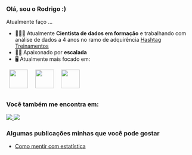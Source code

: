 ### Olá, sou o Rodrigo :)
Atualmente faço ...        

- 👨🏻‍💻 Atualmente **Cientista de dados em formação** e trabalhando com análise de dados a 4 anos no ramo de adquirência <a href="[Prisma Promotora](https://prismapromotora.com.br/)"> Hashtag Treinamentos </a>
- 🧗🏼 Apaixonado por **escalada**
- 🖥️ Atualmente mais focado em:

<div display="inline">
  &nbsp;&nbsp;<img src="https://cdn.jsdelivr.net/gh/devicons/devicon/icons/python/python-original.svg" width="50" />&nbsp;&nbsp;
  &nbsp;&nbsp;<img src="https://cdn.jsdelivr.net/gh/devicons/devicon/icons/r/r-original.svg" width="50" />&nbsp;&nbsp;
  &nbsp;&nbsp;<img src="https://cdn.jsdelivr.net/gh/devicons/devicon/icons/lua/lua-original-wordmark.svg" width="50" />&nbsp;&nbsp;
</div>

##

### Você também me encontra em:
<a href="https://linkedin.com/in/lucas-leal-santos">
  <img src="https://img.shields.io/badge/linkedin-%230077B5.svg?style=for-the-badge&logo=linkedin&logoColor=white">
</a>
<a href="https://www.youtube.com/@HashtagProgramacao">
  <img src="https://img.shields.io/badge/YouTube-%23FF0000.svg?style=for-the-badge&logo=YouTube&logoColor=white">
</a>
          
### Algumas publicações minhas que você pode gostar
- [Como mentir com estatística](https://llucaslleall.medium.com/como-mentir-com-estatistica-e-graficos-guia-rapido-f6284aca16e2)
